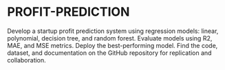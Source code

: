 # PROFIT-PREDICTION
Develop a startup profit prediction system using regression models: linear, polynomial, decision tree, and random forest. Evaluate models using R2, MAE, and MSE metrics. Deploy the best-performing model. Find the code, dataset, and documentation on the GitHub repository for replication and collaboration.
